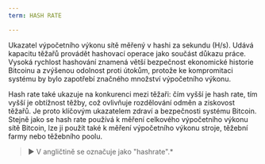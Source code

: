```yaml
---
term: HASH RATE

---
```

Ukazatel výpočetního výkonu sítě měřený v hashi za sekundu (H/s). Udává kapacitu těžařů provádět hashovací operace jako součást důkazu práce. Vysoká rychlost hashování znamená větší bezpečnost ekonomické historie Bitcoinu a zvýšenou odolnost proti útokům, protože ke kompromitaci systému by bylo zapotřebí značného množství výpočetního výkonu.

Hash rate také ukazuje na konkurenci mezi těžaři: čím vyšší je hash rate, tím vyšší je obtížnost těžby, což ovlivňuje rozdělování odměn a ziskovost těžařů. Je proto klíčovým ukazatelem zdraví a bezpečnosti systému Bitcoin. Stejně jako se hash rate používá k měření celkového výpočetního výkonu sítě Bitcoin, lze ji použít také k měření výpočetního výkonu stroje, těžební farmy nebo těžebního poolu.

> ► V angličtině se označuje jako "hashrate".*
